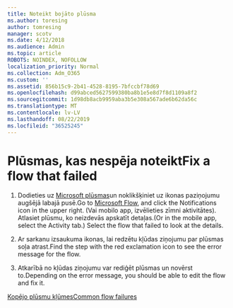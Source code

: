```yaml
---
title: Noteikt bojāto plūsma
ms.author: toresing
author: tomresing
manager: scotv
ms.date: 4/12/2018
ms.audience: Admin
ms.topic: article
ROBOTS: NOINDEX, NOFOLLOW
localization_priority: Normal
ms.collection: Adm_O365
ms.custom: ''
ms.assetid: 856b15c9-2b41-4528-8195-7bfccbf78d69
ms.openlocfilehash: d99abced5627599380ba8b1e5e8d7f8d1109a8f2
ms.sourcegitcommit: 1d98db8acb9959aba3b5e308a567ade6b62da56c
ms.translationtype: MT
ms.contentlocale: lv-LV
ms.lasthandoff: 08/22/2019
ms.locfileid: "36525245"
---
```

# <a name="fix-a-flow-that-failed"></a><span data-ttu-id="75e7b-102">Plūsmas, kas nespēja noteikt</span><span class="sxs-lookup"><span data-stu-id="75e7b-102">Fix a flow that failed</span></span>

1. <span data-ttu-id="75e7b-103">Dodieties uz [Microsoft plūsmas](https://flow.microsoft.com/)un noklikšķiniet uz ikonas paziņojumu augšējā labajā pusē.</span><span class="sxs-lookup"><span data-stu-id="75e7b-103">Go to [Microsoft Flow](https://flow.microsoft.com/), and click the Notifications icon in the upper right.</span></span> <span data-ttu-id="75e7b-104">(Vai mobilo app, izvēlieties zīmni aktivitātes). Atlasiet plūsmu, ko neizdevās apskatīt detaļas.</span><span class="sxs-lookup"><span data-stu-id="75e7b-104">(Or in the mobile app, select the Activity tab.) Select the flow that failed to look at the details.</span></span>
    
2. <span data-ttu-id="75e7b-105">Ar sarkanu izsaukuma ikonas, lai redzētu kļūdas ziņojumu par plūsmas soļa atrast.</span><span class="sxs-lookup"><span data-stu-id="75e7b-105">Find the step with the red exclamation icon to see the error message for the flow.</span></span>
    
3. <span data-ttu-id="75e7b-106">Atkarībā no kļūdas ziņojumu var rediģēt plūsmas un novērst to.</span><span class="sxs-lookup"><span data-stu-id="75e7b-106">Depending on the error message, you should be able to edit the flow and fix it.</span></span> 
    
[<span data-ttu-id="75e7b-107">Kopējo plūsmu kļūmes</span><span class="sxs-lookup"><span data-stu-id="75e7b-107">Common flow failures</span></span>](https://go.microsoft.com/fwlink/?linkid=872110)
  

